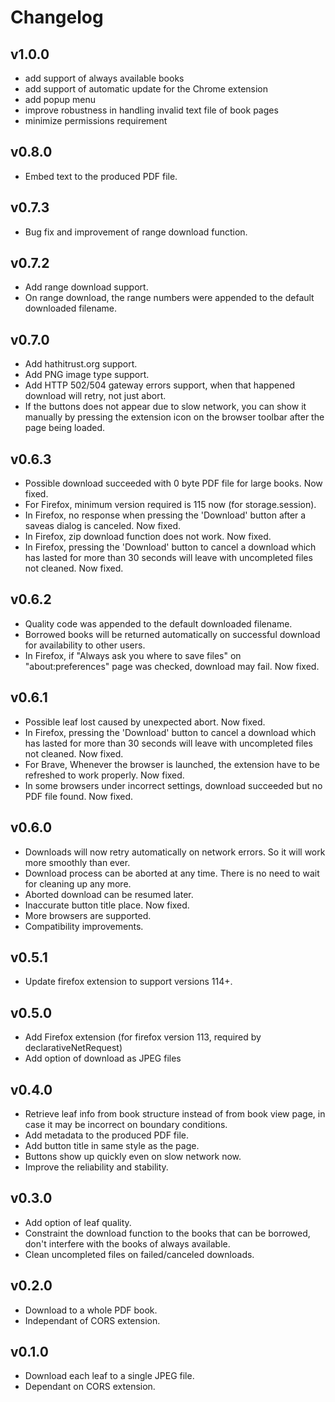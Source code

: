 # Changelog

## v1.0.0
- add support of always available books
- add support of automatic update for the Chrome extension
- add popup menu
- improve robustness in handling invalid text file of book pages
- minimize permissions requirement

## v0.8.0
- Embed text to the produced PDF file.

## v0.7.3
- Bug fix and improvement of range download function.

## v0.7.2
- Add range download support.
- On range download, the range numbers were appended to the default downloaded filename.

## v0.7.0
- Add hathitrust.org support.
- Add PNG image type support.
- Add HTTP 502/504 gateway errors support, when that happened download will retry, not just abort.
- If the buttons does not appear due to slow network, you can show it manually by pressing the extension icon on the browser toolbar after the page being loaded.

## v0.6.3
- Possible download succeeded with 0 byte PDF file for large books. Now fixed.
- For Firefox, minimum version  required is 115 now (for storage.session).
- In Firefox, no response when pressing the 'Download' button after a saveas dialog is canceled. Now fixed.
- In Firefox, zip download function does not work. Now fixed.
- In Firefox, pressing the 'Download' button to cancel a download which has lasted for more than 30 seconds will leave with uncompleted files not cleaned. Now fixed.

## v0.6.2
- Quality code was appended to the default downloaded filename.
- Borrowed books will be returned automatically on successful download for availability to other users.
- In Firefox, if "Always ask you where to save files" on "about:preferences" page was checked, download may fail. Now fixed.

## v0.6.1
- Possible leaf lost caused by unexpected abort. Now fixed.
- In Firefox, pressing the 'Download' button to cancel a download which has lasted for more than 30 seconds will leave with uncompleted files not cleaned. Now fixed.
- For Brave, Whenever the browser is launched, the extension have to be refreshed to work properly. Now fixed.
- In some browsers under incorrect settings, download succeeded but no PDF file found. Now fixed.

## v0.6.0
- Downloads will now retry automatically on network errors. So it will work more smoothly than ever.
- Download process can be aborted at any time. There is no need to wait for cleaning up any more.
- Aborted download can be resumed later.
- Inaccurate button title place. Now fixed.
- More browsers are supported.
- Compatibility improvements.

## v0.5.1
- Update firefox extension to support versions 114+.

## v0.5.0
- Add Firefox extension (for firefox version 113, required by declarativeNetRequest)
- Add option of download as JPEG files

## v0.4.0
- Retrieve leaf info from book structure instead of from book view page, in case it may be incorrect on boundary conditions.
- Add metadata to the produced PDF file.
- Add button title in same style as the page.
- Buttons show up quickly even on slow network now.
- Improve the reliability and stability.

## v0.3.0
- Add option of leaf quality.
- Constraint the download function to the books that can be borrowed, don't interfere with the books of always available.
- Clean uncompleted files on failed/canceled downloads.

## v0.2.0
- Download to a whole PDF book.
- Independant of CORS extension.

## v0.1.0
- Download each leaf to a single JPEG file.
- Dependant on CORS extension.
